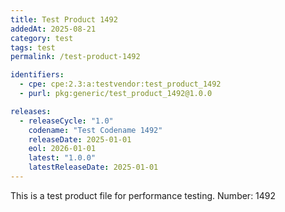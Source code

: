 ```yaml
---
title: Test Product 1492
addedAt: 2025-08-21
category: test
tags: test
permalink: /test-product-1492

identifiers:
  - cpe: cpe:2.3:a:testvendor:test_product_1492
  - purl: pkg:generic/test_product_1492@1.0.0

releases:
  - releaseCycle: "1.0"
    codename: "Test Codename 1492"
    releaseDate: 2025-01-01
    eol: 2026-01-01
    latest: "1.0.0"
    latestReleaseDate: 2025-01-01
---
```


This is a test product file for performance testing. Number: 1492
